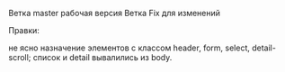 Ветка master рабочая версия
Ветка Fix для изменений

Правки:

не ясно назначение элементов с классом header, form, select, detail-scroll; список и detail вывалились из body.
